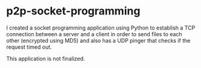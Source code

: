 # p2p-socket-programming
I created a socket programming application using Python to establish a TCP connection between a server and a client in order to send files to each other (encrypted using MD5) and also has a UDP pinger that checks if the request timed out.

This application is not finalized.

